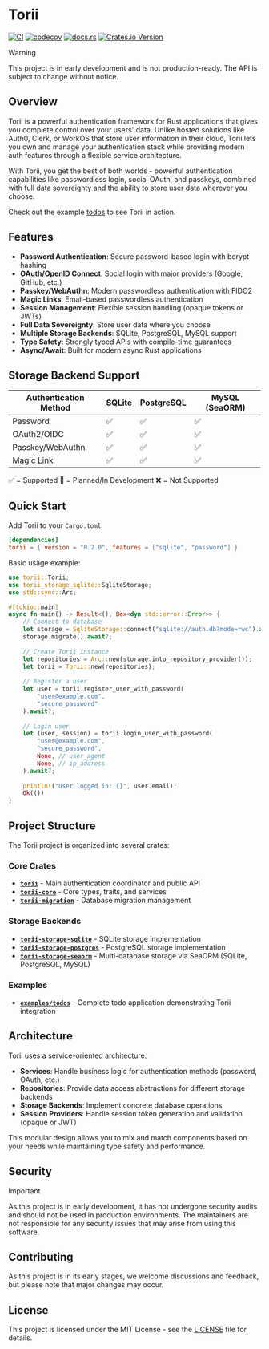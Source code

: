 # Torii

[![CI](https://github.com/cmackenzie1/torii-rs/actions/workflows/ci.yaml/badge.svg)](https://github.com/cmackenzie1/torii-rs/actions/workflows/ci.yaml)
[![codecov](https://codecov.io/gh/cmackenzie1/torii-rs/branch/main/graph/badge.svg?token=MHF0G453L0)](https://codecov.io/gh/cmackenzie1/torii-rs)
[![docs.rs](https://img.shields.io/docsrs/torii)](https://docs.rs/torii/latest/torii/)
[![Crates.io Version](https://img.shields.io/crates/v/torii)](https://crates.io/crates/torii)

> [!WARNING]
> This project is in early development and is not production-ready. The API is subject to change without notice.

## Overview

Torii is a powerful authentication framework for Rust applications that gives you complete control over your users' data. Unlike hosted solutions like Auth0, Clerk, or WorkOS that store user information in their cloud, Torii lets you own and manage your authentication stack while providing modern auth features through a flexible service architecture.

With Torii, you get the best of both worlds - powerful authentication capabilities like passwordless login, social OAuth, and passkeys, combined with full data sovereignty and the ability to store user data wherever you choose.

Check out the example [todos](./examples/todos/README.md) to see Torii in action.

## Features

- **Password Authentication**: Secure password-based login with bcrypt hashing
- **OAuth/OpenID Connect**: Social login with major providers (Google, GitHub, etc.) 
- **Passkey/WebAuthn**: Modern passwordless authentication with FIDO2
- **Magic Links**: Email-based passwordless authentication
- **Session Management**: Flexible session handling (opaque tokens or JWTs)
- **Full Data Sovereignty**: Store user data where you choose
- **Multiple Storage Backends**: SQLite, PostgreSQL, MySQL support
- **Type Safety**: Strongly typed APIs with compile-time guarantees
- **Async/Await**: Built for modern async Rust applications

## Storage Backend Support

| Authentication Method | SQLite | PostgreSQL | MySQL (SeaORM) |
|-----------------------|--------|------------|----------------|
| Password              | ✅     | ✅         | ✅             |
| OAuth2/OIDC           | ✅     | ✅         | ✅             |
| Passkey/WebAuthn      | ✅     | ✅         | ✅             |
| Magic Link            | ✅     | ✅         | ✅             |

✅ = Supported
🚧 = Planned/In Development
❌ = Not Supported

## Quick Start

Add Torii to your `Cargo.toml`:

```toml
[dependencies]
torii = { version = "0.2.0", features = ["sqlite", "password"] }
```

Basic usage example:

```rust
use torii::Torii;
use torii_storage_sqlite::SqliteStorage;
use std::sync::Arc;

#[tokio::main]
async fn main() -> Result<(), Box<dyn std::error::Error>> {
    // Connect to database
    let storage = SqliteStorage::connect("sqlite://auth.db?mode=rwc").await?;
    storage.migrate().await?;
    
    // Create Torii instance
    let repositories = Arc::new(storage.into_repository_provider());
    let torii = Torii::new(repositories);
    
    // Register a user
    let user = torii.register_user_with_password(
        "user@example.com", 
        "secure_password"
    ).await?;
    
    // Login user
    let (user, session) = torii.login_user_with_password(
        "user@example.com", 
        "secure_password",
        None, // user_agent
        None, // ip_address
    ).await?;
    
    println!("User logged in: {}", user.email);
    Ok(())
}
```

## Project Structure

The Torii project is organized into several crates:

### Core Crates

- **[`torii`](./torii/)** - Main authentication coordinator and public API
- **[`torii-core`](./torii-core/)** - Core types, traits, and services
- **[`torii-migration`](./torii-migration/)** - Database migration management

### Storage Backends

- **[`torii-storage-sqlite`](./torii-storage-sqlite/)** - SQLite storage implementation
- **[`torii-storage-postgres`](./torii-storage-postgres/)** - PostgreSQL storage implementation  
- **[`torii-storage-seaorm`](./torii-storage-seaorm/)** - Multi-database storage via SeaORM (SQLite, PostgreSQL, MySQL)

### Examples

- **[`examples/todos`](./examples/todos/)** - Complete todo application demonstrating Torii integration

## Architecture

Torii uses a service-oriented architecture:

- **Services**: Handle business logic for authentication methods (password, OAuth, etc.)
- **Repositories**: Provide data access abstractions for different storage backends
- **Storage Backends**: Implement concrete database operations
- **Session Providers**: Handle session token generation and validation (opaque or JWT)

This modular design allows you to mix and match components based on your needs while maintaining type safety and performance.

## Security

> [!IMPORTANT]
> As this project is in early development, it has not undergone security audits and should not be used in production environments. The maintainers are not responsible for any security issues that may arise from using this software.

## Contributing

As this project is in its early stages, we welcome discussions and feedback, but please note that major changes may occur.

## License

This project is licensed under the MIT License - see the [LICENSE](./LICENSE) file for details.
